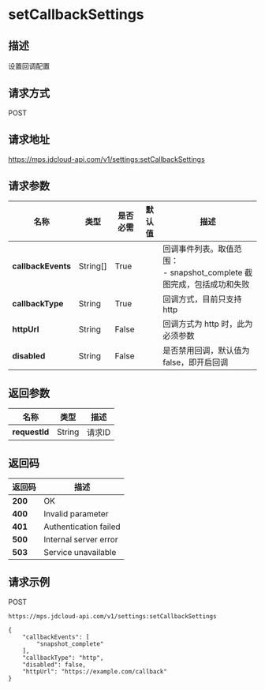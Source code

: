 # setCallbackSettings


## 描述
设置回调配置

## 请求方式
POST

## 请求地址
https://mps.jdcloud-api.com/v1/settings:setCallbackSettings


## 请求参数
|名称|类型|是否必需|默认值|描述|
|---|---|---|---|---|
|**callbackEvents**|String[]|True| |回调事件列表。取值范围：<br>- snapshot_complete 截图完成，包括成功和失败<br>|
|**callbackType**|String|True| |回调方式，目前只支持 http|
|**httpUrl**|String|False| |回调方式为 http 时，此为必须参数|
|**disabled**|String|False| |是否禁用回调，默认值为 false，即开启回调|


## 返回参数
|名称|类型|描述|
|---|---|---|
|**requestId**|String|请求ID|


## 返回码
|返回码|描述|
|---|---|
|**200**|OK|
|**400**|Invalid parameter|
|**401**|Authentication failed|
|**500**|Internal server error|
|**503**|Service unavailable|

## 请求示例
POST
```
https://mps.jdcloud-api.com/v1/settings:setCallbackSettings

```

```
{
    "callbackEvents": [
        "snapshot_complete"
    ], 
    "callbackType": "http", 
    "disabled": false, 
    "httpUrl": "https://example.com/callback"
}
```
